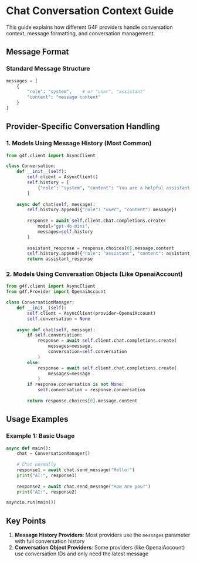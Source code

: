 # Chat Conversation Context Guide

This guide explains how different G4F providers handle conversation context, message formatting, and conversation management.

## Message Format

### Standard Message Structure
```python
messages = [
    {
        "role": "system",    # or "user", "assistant"
        "content": "message content"
    }
]
```

## Provider-Specific Conversation Handling

### 1. Models Using Message History (Most Common)
```python
from g4f.client import AsyncClient

class Conversation:
    def __init__(self):
        self.client = AsyncClient()
        self.history = [
            {"role": "system", "content": "You are a helpful assistant."}
        ]
    
    async def chat(self, message):
        self.history.append({"role": "user", "content": message})
        
        response = await self.client.chat.completions.create(
            model="gpt-4o-mini",
            messages=self.history
        )
        
        assistant_response = response.choices[0].message.content
        self.history.append({"role": "assistant", "content": assistant_response})
        return assistant_response
```

### 2. Models Using Conversation Objects (Like OpenaiAccount)
```python
from g4f.client import AsyncClient
from g4f.Provider import OpenaiAccount

class ConversationManager:
    def __init__(self):
        self.client = AsyncClient(provider=OpenaiAccount)
        self.conversation = None
    
    async def chat(self, message):
        if self.conversation:
            response = await self.client.chat.completions.create(
                messages=message,
                conversation=self.conversation
            )
        else:
            response = await self.client.chat.completions.create(
                messages=message
            )
        if response.conversation is not None:
            self.conversation = response.conversation
        
        return response.choices[0].message.content
```

## Usage Examples

### Example 1: Basic Usage
```python
async def main():
    chat = ConversationManager()
    
    # Chat normally
    response1 = await chat.send_message("Hello!")
    print("AI:", response1)
    
    response2 = await chat.send_message("How are you?")
    print("AI:", response2)

asyncio.run(main())
```

## Key Points

1. **Message History Providers**: Most providers use the `messages` parameter with full conversation history
2. **Conversation Object Providers**: Some providers (like OpenaiAccount) use conversation IDs and only need the latest message